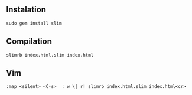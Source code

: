 Instalation
-

    sudo gem install slim

Compilation
-
    slimrb index.html.slim index.html

Vim
-
    :map <silent> <C-s>  : w \| r! slimrb index.html.slim index.html<cr>
